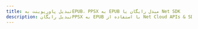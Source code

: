 ---title: تبدیل پاورپوینت بهEPUB، PPSX به EPUB مبدل رایگان یا Net SDKdescription: تبدیل رایگانPPSX به EPUB با استفاده از Net Cloud APIs & SDK. همچنین اسناد Microsoft PowerPoint را در Cloud ایجاد، ویرایش و رندر کنید.---